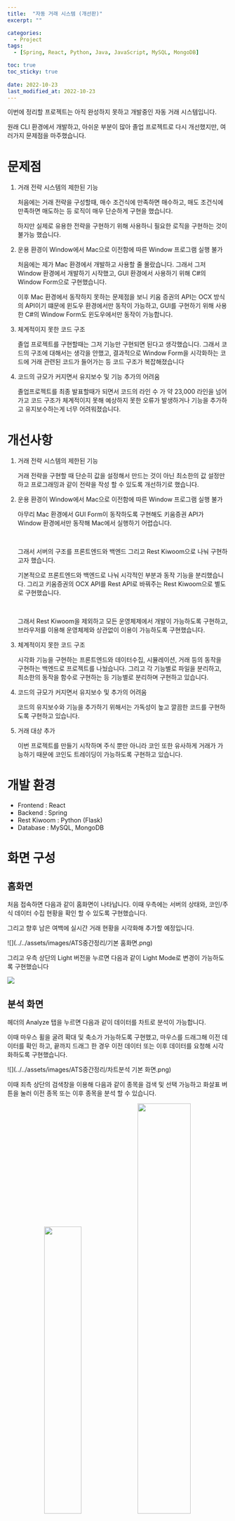 ```yaml
---
title:  "자동 거래 시스템 (개선판)" 
excerpt: ""

categories:
  - Project
tags:
  - [Spring, React, Python, Java, JavaScript, MySQL, MongoDB]

toc: true
toc_sticky: true
 
date: 2022-10-23
last_modified_at: 2022-10-23
---
```


이번에 정리할 프로젝트는 아직 완성하지 못하고 개발중인 자동 거래 시스템입니다.

원래 CLI 환경에서 개발하고, 아쉬운 부분이 많아 졸업 프로젝트로 다시 개선했지만, 여러가지 문제점을 마주했습니다.

# 문제점

1. 거래 전략 시스템의 제한된 기능
    
    처음에는 거래 전략을 구성할때, 매수 조건식에 만족하면 매수하고, 매도 조건식에 만족하면 매도하는 등 로직이 매우 단순하게 구현을 했습니다.

    하지만 실제로 유용한 전략을 구현하기 위해 사용하니 필요한 로직을 구현하는 것이 불가능 했습니다.


2. 운용 환경이 Window에서 Mac으로 이전함에 따른 Window 프로그램 실행 불가

    처음에는 제가 Mac 환경에서 개발하고 사용할 줄 몰랐습니다. 그래서 그저 Window 환경에서 개발하기 시작했고,  GUI 환경에서 사용하기 위해 C#의 Window Form으로 구현했습니다.

    이후 Mac 환경에서 동작하지 못하는 문제점을 보니 키움 증권의 API는 OCX 방식의 API이기 떄문에 윈도우 환경에서만 동작이 가능하고, GUI를 구현하기 위해 사용한 C#의 Window Form도 윈도우에서만 동작이 가능합니다.


3. 체계적이지 못한 코드 구조

    졸업 프로젝트를 구현할때는 그저 기능만 구현되면 된다고 생각했습니다. 그래서 코드의 구조에 대해서는 생각을 안했고, 결과적으로 Window Form을 시각화하는 코드에 거래 관련된 코드가 들어가는 등 코드 구조가 복잡해졌습니다


4. 코드의 규모가 커지면서 유지보수 및 기능 추가의 어려움

    졸업프로젝트를 최종 발표할때가 되면서 코드의 라인 수 가 약  23,000 라인을 넘어가고 코드 구조가 체계적이지 못해 예상하지 못한 오류가 발생하거나 기능을 추가하고 유지보수하는게 너무 어려워졌습니다.


# 개선사항

1. 거래 전략 시스템의 제한된 기능

    거래 전략을 구현할 때 단순히 값을 설정해서 만드는 것이 아닌 최소한의 값 설정만 하고 프로그래밍과 같이 전략을 작성 할 수 있도록 개선하기로 했습니다.


2. 운용 환경이 Window에서 Mac으로 이전함에 따른 Window 프로그램 실행 불가

    아무리 Mac 환경에서 GUI Form이 동작하도록 구현해도 키움증권 API가 Window 환경에서만 동작해 Mac에서 실행하기 어렵습니다.

    <br/>    

    그래서 서버의 구조를 프론트엔드와 백엔드 그리고 Rest Kiwoom으로 나눠 구현하고자 했습니다.

    기본적으로 프론트엔드와 백엔드로 나눠 시각적인 부분과 동작 기능을 분리했습니다.  그리고 키움증권의 OCX API를 Rest API로 바꿔주는 Rest Kiwoom으로 별도로 구현했습니다.

    <br/>    

    그래서 Rest Kiwoom을 제외하고 모든 운영체제에서 개발이 가능하도록 구현하고, 브라우저를 이용해 운영체제와 상관없이 이용이 가능하도록 구현했습니다.
   

3. 체계적이지 못한 코드 구조
    
    시각화 기능을 구현하는 프론트엔드와 데이터수집, 시뮬레이션, 거래 등의 동작을 구현하는 백엔드로 프로젝트를 나눴습니다. 그리고 각 기능별로 파일을 분리하고, 최소한의 동작을 함수로 구현하는 등 기능별로 분리하며 구현하고 있습니다. 


4. 코드의 규모가 커지면서 유지보수 및 추가의 어려움 

    코드의 유지보수와 기능을 추가하기 위해서는 가독성이 높고 깔끔한 코드를 구현하도록 구현하고 있습니다.


5. 거래 대상 추가

    이번 프로젝트를 만들기 시작하며 주식 뿐만 아니라 코인 또한 유사하게 거래가 가능하기 때문에 코인도 트레이딩이 가능하도록 구현하고 있습니다. 

# 개발 환경

- Frontend : React
- Backend : Spring
- Rest Kiwoom : Python (Flask)
- Database : MySQL, MongoDB

# 화면 구성


## 홈화면

처음 접속하면 다음과 같이 홈화면이 나타납니다. 이때 우측에는 서버의 상태와, 코인/주식 데이터 수집 현황을 확인 할 수 있도록 구현했습니다.

그리고 향후 남은 여백에 실시간 거래 현황을 시각화해 추가할 예정입니다.

![](../../assets/images/ATS중간정리/기본 홈화면.png)

그리고 우측 상단의 Light 버전을 누르면 다음과 같이 Light Mode로 변경이 가능하도록 구현했습니다

![](../../assets/images/ATS중간정리/Light모드.png)

## 분석 화면

헤더의 Analyze 탭을 누르면 다음과 같이 데이터를 차트로 분석이 가능합니다.

이때 마우스 휠을 굴려 확대 및 축소가 가능하도록 구현했고, 마우스를 드래그해 이전 데이터를 확인 하고, 끝까지 드래그 한 경우 이전 데이터 또는 이후 데이터를 요청해 시각화하도록 구현했습니다.

![](../../assets/images/ATS중간정리/차트분석 기본 화면.png)

이때 죄측 상단의 검색창을 이용해 다음과 같이 종목을 검색 및 선택 가능하고 화살표 버튼을 눌러 이전 종목 또는 이후 종목을 분석 할 수 있습니다.

<div align="center">
  <img src="../../assets/images/ATS중간정리/차트분석 코드 검색 기능(기본).png" width="41%" alt=""/>
  <img src="../../assets/images/ATS중간정리/차트분석 코드 검색 기능.png" width="49%" alt="" />
</div>

검색창을 클릭하면 좌측 이미지와 같이 종목들을 보여줍니다.

그리고 검색창에 값을 입력하면 우측 이미지와 같이 입력한 정보에 해당하는 종목들을 보여줍니다.

또, 검색 창 옆에 있는 Indicator 버튼을 누르면 다음과 같이 보조지표 선택 화면이 나타납니다.

![](../../assets/images/ATS중간정리/보조지표 선택 화면.png)

이때 원하는 보조지표를 추가하거나, 기존에 추가한 보조지표를 수정할 수 있습니다.

그리고 다음 이미지와 같이 프리셋 저장/불러오기를 클릭해 추가한 보조지표들을 프리셋으로 저장하고 불러올 수 있도록 구현했습니다.

![](../../assets/images/ATS중간정리/보조지표 프리셋 저장 및 불러오기.png)

또 우측 상단에 있는 시간 단위를 선택하면 다음과 같이 여러 시간 단위를 동시에 분석 할 수 있도록 구현했습니다.

이때 드래그하며 이전/이후 데이터를 확인하는 경우 다른 시간 단위의 차트도 동기화 해 같은 시간대를 확인 하도록 구현했습니다.

![](../../assets/images/ATS중간정리/차트분석 여러 단위 분석.png)

그리고 그 옆에 있는 도구 버튼을 클릭해 다음 과 같이 주석을 추가하도록 구현했습니다.

![](../../assets/images/ATS중간정리/차트분석 도구.png)

## 전략 화면 (수정중)

헤더에서 Strategy 탭을 누르면 다음과 같이 전략 목록을 보여줍니다.

![](../../assets/images/ATS중간정리/전략 목록.png)

이때 작성하기 버튼을 눌러 새로운 전략을 만들거나 기존의 전략을 클릭해 전략을 수정할 수 있습니다.

아래 사진은 전략의 편집 화면입니다.

좌측 화면에서 데이터를 정의하거나 변수를 선언할 수 있고, 우측 상단에서 전략의 이름과, 거래 분야, 종목 등을 선택할 수 있습니다.

그리고 우측 하단에서 거래 전략의 행동 방식을 프로그래밍 언어와 같이 작성하도록 구현하면 해당 코드를 해석해 동작하도록 구현중입니다.

![](../../assets/images/ATS중간정리/전략 편집 예시.png)

이때 데이터 및 변수 정의 또는 행동을 정의하는 편집 화면에서 IDE와 같이 자동완성 기능을 구현했습니다.

![](../../assets/images/ATS중간정리/전략 자동완성 기능.png)

## 시뮬레이션 화면

헤더에서 Simulate 탭을 누르면 다음과 같은 화면이 나타납니다.

![](../../assets/images/ATS중간정리/시뮬레이션 기본 화면.png)

이때 우측 상단에서 시뮬레이트를 선택 할 수 있고, 우측 하단에서 다음과 같이 시뮬레이트 환경을 확인하거나 설정할 수 있습니다.

<div align="center">
  <img src="../../assets/images/ATS중간정리/시뮬레이트 환경 설정.png" alt="" width="296"/>
</div>


이후 시작 버튼을 누르면 시뮬레이트 진행 현황을 WebSocket을 이용해 실시간으로 확인할 수 있도록 구현했습니다.

그리고 시뮬레이트를 완료하면 다음과 같이 분석 정보를 확인 할 수 있도록 구현했습니다.

우선 시뮬 정보 탭을 눌러 기본적인 분석 정보와 자산의 변화 현황을 확인 할 수 있도록 구현했습니다. 

![](../../assets/images/ATS중간정리/시뮬레이트 기본 정보 분석.png)

그리고 전략이 잘 거래하는지 확인하기 위해 시뮬레이트 거래 기록을 분석 할 수 있습니다.

이때 좌측 하단에서 거래했던 기록들을 확인 할 수 있습니다.

그리고 상단에서 분석 활용을 재사용해 언제 매수했고, 언제 매도했는지 시각적으로 구현했습니다. 

![](../../assets/images/ATS중간정리/시뮬레이트 거래 기록 분석.png)

이후 분석 정보 탭으로 이동하면 

전략이 매수 후 특정 가격에 무조건 팔도록 구현해서 단순하지만 아래 이미지와 같이 분석 할 수 있도록 구현했습니다.  

![](../../assets/images/ATS중간정리/시뮬레이트 분석정보.png)

## 거래 화면 (향후 구현 예정)

거래 기능 구현은 이번 프로젝트의 최종 단계이기 때문에 아직 구현하지 못했습니다.

# 향후 계획

현재 개발 상황은 전략을 더 다양한 행동과 분석이 가능하도록 개선하고 있습니다.

이후 다음 개발 순서대로 프로젝트를 완성해나갈 계획입니다.

1. 개선된 전략을 이용해 시뮬레이션이 가능하도록 시뮬레이션에서 전략을 사용하는 부분을 개선할 예정입니다.
2. 전략을 더욱 확실하게 분석하기 위해 분석 화면에서 전략을 선택할 경우 전략이 사용하는 데이터와 어떤 의사결정을 하는지 시각적으로 표현하도록 구현할 예정입니다.
3. 거래 기능은 실제 자산을 가지고 거래합니다. 따라서 실제 거래하는 기능을 구현하기 전에 로그인 기능을 구현해 권한이 없는 사용자가 이용이 불가능하도록 구현할 예정입니다.
4. 마지막으로 실제 거래기능을 구현하고 프론트엔드에서 시각화 하도록 구현할 예정입니다.



